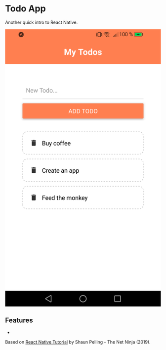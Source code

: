 # Todo App

Another quick intro to React Native.

<p align="center">
        <img src="screenshot.png">
</p>

## Features

- 

Based on [React Native Tutorial](https://www.youtube.com/playlist?list=PL4cUxeGkcC9ixPU-QkScoRBVxtPPzVjrQ) by Shaun Pelling - The Net Ninja (2019).
